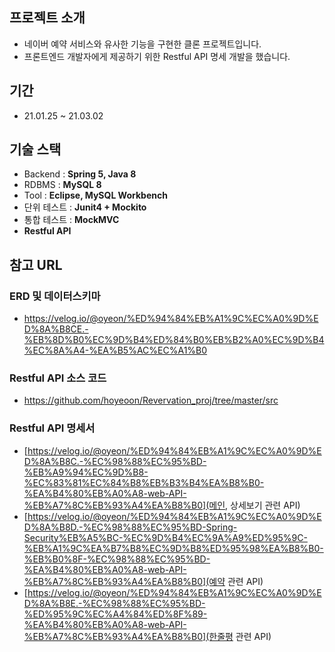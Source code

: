 ## 프로젝트 소개
- 네이버 예약 서비스와 유사한 기능을 구현한 클론 프로젝트입니다.
- 프론트엔드 개발자에게 제공하기 위한 Restful API 명세 개발을 했습니다.
## 기간
- 21.01.25 ~ 21.03.02
## 기술 스택
- Backend : **Spring 5, Java 8**
- RDBMS : **MySQL 8**
- Tool : **Eclipse, MySQL Workbench**
- 단위 테스트 : **Junit4 + Mockito**
- 통합 테스트 : **MockMVC**
- **Restful API**
## 참고 URL
### ERD 및 데이터스키마
- https://velog.io/@oyeon/%ED%94%84%EB%A1%9C%EC%A0%9D%ED%8A%B8CE.-%EB%8D%B0%EC%9D%B4%ED%84%B0%EB%B2%A0%EC%9D%B4%EC%8A%A4-%EA%B5%AC%EC%A1%B0
### Restful API 소스 코드
- https://github.com/hoyeoon/Revervation_proj/tree/master/src
### Restful API 명세서
- [https://velog.io/@oyeon/%ED%94%84%EB%A1%9C%EC%A0%9D%ED%8A%B8C.-%EC%98%88%EC%95%BD-%EB%A9%94%EC%9D%B8-%EC%83%81%EC%84%B8%EB%B3%B4%EA%B8%B0-%EA%B4%80%EB%A0%A8-web-API-%EB%A7%8C%EB%93%A4%EA%B8%B0](메인, 상세보기 관련 API)
- [https://velog.io/@oyeon/%ED%94%84%EB%A1%9C%EC%A0%9D%ED%8A%B8D.-%EC%98%88%EC%95%BD-Spring-Security%EB%A5%BC-%EC%9D%B4%EC%9A%A9%ED%95%9C-%EB%A1%9C%EA%B7%B8%EC%9D%B8%ED%95%98%EA%B8%B0-%EB%B0%8F-%EC%98%88%EC%95%BD-%EA%B4%80%EB%A0%A8-web-API-%EB%A7%8C%EB%93%A4%EA%B8%B0](예약 관련 API)
- [https://velog.io/@oyeon/%ED%94%84%EB%A1%9C%EC%A0%9D%ED%8A%B8E.-%EC%98%88%EC%95%BD-%ED%95%9C%EC%A4%84%ED%8F%89-%EA%B4%80%EB%A0%A8-web-API-%EB%A7%8C%EB%93%A4%EA%B8%B0](한줄평 관련 API)
